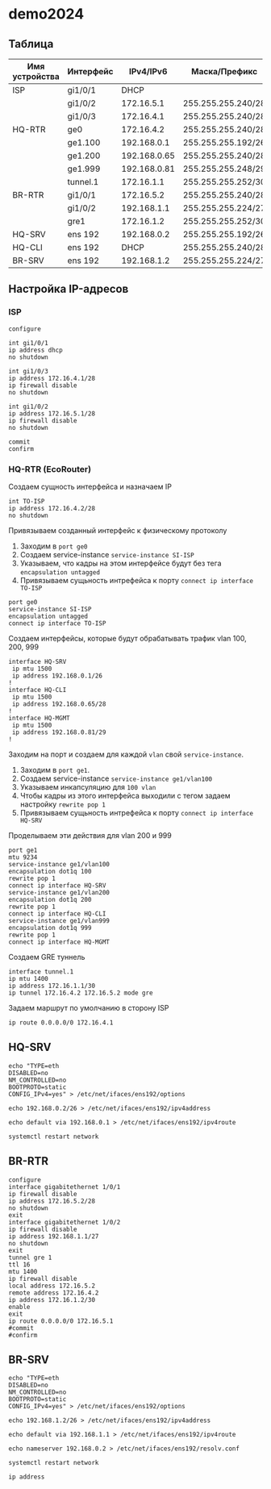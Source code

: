 # demo2024

## Таблица
| Имя устройства | Интерфейс | IPv4/IPv6     | Маска/Префикс      | Шлюз          |
| -------------  | --------- | ------------- | ------------------ | ------------- | 
| ISP            | gi1/0/1   | DHCP          |                    | DHCP          |
|                | gi1/0/2   | 172.16.5.1    | 255.255.255.240/28 |               |
|                | gi1/0/3   | 172.16.4.1    | 255.255.255.240/28 |               |
| HQ-RTR         | ge0       | 172.16.4.2    | 255.255.255.240/28 | 172.16.4.1    |
|                | ge1.100   | 192.168.0.1   | 255.255.255.192/26 |               |
|                | ge1.200   | 192.168.0.65  | 255.255.255.240/28 |               |
|                | ge1.999   | 192.168.0.81  | 255.255.255.248/29 |               |
|                | tunnel.1  | 172.16.1.1    | 255.255.255.252/30 |               |
| BR-RTR         | gi1/0/1   | 172.16.5.2    | 255.255.255.240/28 | 172.16.5.1    |
|                | gi1/0/2   | 192.168.1.1   | 255.255.255.224/27 |               |
|                | gre1      | 172.16.1.2    | 255.255.255.252/30 |               |
| HQ-SRV         | ens 192   | 192.168.0.2   | 255.255.255.192/26 | 192.168.0.1   |
| HQ-CLI         | ens 192   | DHCP          | 255.255.255.240/28 | 192.168.0.65  |
| BR-SRV         | ens 192   | 192.168.1.2   | 255.255.255.224/27 | 192.168.1.1   |

## Настройка IP-адресов
### ISP
```
configure

int gi1/0/1
ip address dhcp
no shutdown

int gi1/0/3
ip address 172.16.4.1/28
ip firewall disable
no shutdown

int gi1/0/2
ip address 172.16.5.1/28
ip firewall disable
no shutdown

commit
confirm
```
### HQ-RTR (EcoRouter)
Создаем сущность интерфейса и назначаем IP

```
int TO-ISP
ip address 172.16.4.2/28
no shutdown
```

Привязываем созданный интерфейс к физическому протоколу

1. Заходим в `port ge0`
2. Создаем service-instance `service-instance SI-ISP`
3. Указываем, что кадры на этом интерфейсе будут без тега `encapsulation untagged`
4. Привязываем сущьность интрефейса к порту `connect ip interface TO-ISP`

```
port ge0
service-instance SI-ISP
encapsulation untagged
connect ip interface TO-ISP
```

Создаем интерфейсы, которые будут обрабатывать трафик vlan 100, 200, 999

```
interface HQ-SRV
 ip mtu 1500
 ip address 192.168.0.1/26
!
interface HQ-CLI
 ip mtu 1500
 ip address 192.168.0.65/28
!
interface HQ-MGMT
 ip mtu 1500
 ip address 192.168.0.81/29
!
```

Заходим на порт и создаем для каждой `vlan` свой `service-instance`.

1. Заходим в `port ge1`.
2. Создаем service-instance `service-instance ge1/vlan100`
3. Указываем инкапсуляцию для `100 vlan`
4. Чтобы кадры из этого интерфейса выходили с тегом задаем настройку `rewrite pop 1`
5. Привязываем сущьность интрефейса к порту `connect ip interface HQ-SRV`

Проделываем эти действия для vlan 200 и 999

```
port ge1
mtu 9234
service-instance ge1/vlan100
encapsulation dot1q 100
rewrite pop 1
connect ip interface HQ-SRV
service-instance ge1/vlan200
encapsulation dot1q 200
rewrite pop 1
connect ip interface HQ-CLI
service-instance ge1/vlan999
encapsulation dot1q 999
rewrite pop 1
connect ip interface HQ-MGMT
```

Создаем GRE туннель

```
interface tunnel.1
ip mtu 1400
ip address 172.16.1.1/30
ip tunnel 172.16.4.2 172.16.5.2 mode gre
```

Задаем маршрут по умолчанию в сторону ISP

```
ip route 0.0.0.0/0 172.16.4.1
```

## HQ-SRV

```
echo "TYPE=eth
DISABLED=no
NM_CONTROLLED=no
BOOTPROTO=static
CONFIG_IPv4=yes" > /etc/net/ifaces/ens192/options
```

```
echo 192.168.0.2/26 > /etc/net/ifaces/ens192/ipv4address
```

```
echo default via 192.168.0.1 > /etc/net/ifaces/ens192/ipv4route
```

```
systemctl restart network
```

## BR-RTR

```
configure
interface gigabitethernet 1/0/1
ip firewall disable
ip address 172.16.5.2/28
no shutdown
exit
interface gigabitethernet 1/0/2
ip firewall disable
ip address 192.168.1.1/27
no shutdown
exit
tunnel gre 1
ttl 16
mtu 1400
ip firewall disable
local address 172.16.5.2
remote address 172.16.4.2
ip address 172.16.1.2/30
enable
exit
ip route 0.0.0.0/0 172.16.5.1
#commit
#confirm
```

## BR-SRV

```
echo "TYPE=eth
DISABLED=no
NM_CONTROLLED=no
BOOTPROTO=static
CONFIG_IPv4=yes" > /etc/net/ifaces/ens192/options
```

```
echo 192.168.1.2/26 > /etc/net/ifaces/ens192/ipv4address
```

```
echo default via 192.168.1.1 > /etc/net/ifaces/ens192/ipv4route
```

```
echo nameserver 192.168.0.2 > /etc/net/ifaces/ens192/resolv.conf
```

```
systemctl restart network
```

```
ip address
```
